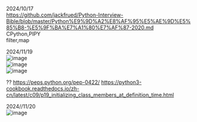 2024/10/17  
https://github.com/jackfrued/Python-Interview-Bible/blob/master/Python%E9%9D%A2%E8%AF%95%E5%AE%9D%E5%85%B8-%E5%9F%BA%E7%A1%80%E7%AF%87-2020.md  
CPython,PIPY  
filter,map  

2024/11/19  
![image](https://github.com/user-attachments/assets/5b53dae0-f7cb-49ac-9aa8-56dd1fe41349)  
![image](https://github.com/user-attachments/assets/09697bf3-1ef9-4c95-8720-9772c23b4f95)  
![image](https://github.com/user-attachments/assets/3856051c-32bc-4455-ba25-b7bdb3117e1a)

?? https://peps.python.org/pep-0422/
https://python3-cookbook.readthedocs.io/zh-cn/latest/c09/p19_initializing_class_members_at_definition_time.html

2024//11/20  
![image](https://github.com/user-attachments/assets/521030e5-27f9-4e23-b245-b7822451aab5)
